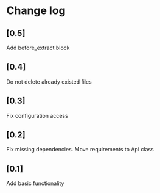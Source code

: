 # Change log

## [0.5]
Add before_extract block

## [0.4]
Do not delete already existed files

## [0.3]
Fix configuration access

## [0.2]
Fix missing dependencies. Move requirements to Api class

## [0.1]
Add basic functionality
